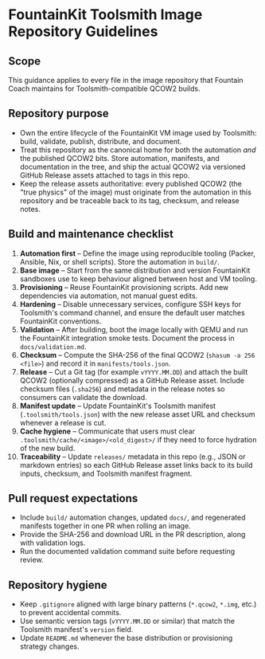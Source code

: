 # FountainKit Toolsmith Image Repository Guidelines

## Scope
This guidance applies to every file in the image repository that Fountain Coach maintains for Toolsmith-compatible QCOW2 builds.

## Repository purpose
- Own the entire lifecycle of the FountainKit VM image used by Toolsmith: build, validate, publish, distribute, and document.
- Treat this repository as the canonical home for both the automation _and_ the published QCOW2 bits. Store automation, manifests, and documentation in the tree, and ship the actual QCOW2 via versioned GitHub Release assets attached to tags in this repo.
- Keep the release assets authoritative: every published QCOW2 (the "true physics" of the image) must originate from the automation in this repository and be traceable back to its tag, checksum, and release notes.

## Build and maintenance checklist
1. **Automation first** – Define the image using reproducible tooling (Packer, Ansible, Nix, or shell scripts). Store the automation in `build/`.
2. **Base image** – Start from the same distribution and version FountainKit sandboxes use to keep behaviour aligned between host and VM tooling.
3. **Provisioning** – Reuse FountainKit provisioning scripts. Add new dependencies via automation, not manual guest edits.
4. **Hardening** – Disable unnecessary services, configure SSH keys for Toolsmith's command channel, and ensure the default user matches FountainKit conventions.
5. **Validation** – After building, boot the image locally with QEMU and run the FountainKit integration smoke tests. Document the process in `docs/validation.md`.
6. **Checksum** – Compute the SHA-256 of the final QCOW2 (`shasum -a 256 <file>`) and record it in `manifests/tools.json`.
7. **Release** – Cut a Git tag (for example `vYYYY.MM.DD`) and attach the built QCOW2 (optionally compressed) as a GitHub Release asset. Include checksum files (`.sha256`) and metadata in the release notes so consumers can validate the download.
8. **Manifest update** – Update FountainKit's Toolsmith manifest (`.toolsmith/tools.json`) with the new release asset URL and checksum whenever a release is cut.
9. **Cache hygiene** – Communicate that users must clear `.toolsmith/cache/<image>/<old_digest>/` if they need to force hydration of the new build.
10. **Traceability** – Update `releases/` metadata in this repo (e.g., JSON or markdown entries) so each GitHub Release asset links back to its build inputs, checksum, and Toolsmith manifest fragment.

## Pull request expectations
- Include `build/` automation changes, updated `docs/`, and regenerated manifests together in one PR when rolling an image.
- Provide the SHA-256 and download URL in the PR description, along with validation logs.
- Run the documented validation command suite before requesting review.

## Repository hygiene
- Keep `.gitignore` aligned with large binary patterns (`*.qcow2`, `*.img`, etc.) to prevent accidental commits.
- Use semantic version tags (`vYYYY.MM.DD` or similar) that match the Toolsmith manifest's `version` field.
- Update `README.md` whenever the base distribution or provisioning strategy changes.

